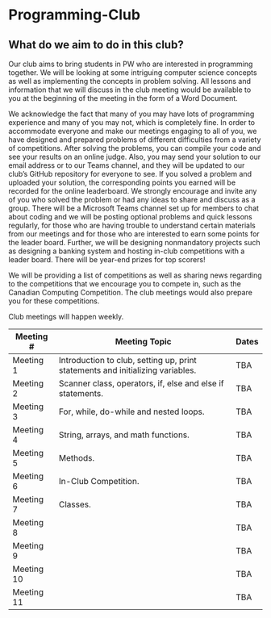 # Programming-Club

## What do we aim to do in this club? 

Our club aims to bring students in PW who are interested in programming together. We will be looking at some intriguing computer science concepts as well as implementing the concepts in problem solving. All lessons and information that we will discuss in the club meeting would be available to you at the beginning of the meeting in the form of a Word Document.  

We acknowledge the fact that many of you may have lots of programming experience and many of you may not, which is completely fine. In order to accommodate everyone and make our meetings engaging to all of you, we have designed and prepared problems of different difficulties from a variety of competitions. After solving the problems, you can compile your code and see your results on an online judge. Also, you may send your solution to our email address or to our Teams channel, and they will be updated to our club’s GitHub repository for everyone to see. If you solved a problem and uploaded your solution, the corresponding points you earned will be recorded for the online leaderboard. We strongly encourage and invite any of you who solved the problem or had any ideas to share and discuss as a group. There will be a Microsoft Teams channel set up for members to chat about coding and we will be posting optional problems and quick lessons regularly, for those who are having trouble to understand certain materials from our meetings and for those who are interested to earn some points for the leader board. Further, we will be designing nonmandatory projects such as designing a banking system and hosting in-club competitions with a leader board. There will be year-end prizes for top scorers! 

We will be providing a list of competitions as well as sharing news regarding to the competitions that we encourage you to compete in, such as the Canadian Computing Competition. The club meetings would also prepare you for these competitions.   

Club meetings will happen weekly.


| Meeting #           | Meeting Topic                                    | Dates |
|---------------------|--------------------------------------------------|-------|
| Meeting 1           | Introduction to club, setting up, print statements and initializing variables.       | TBA   |
| Meeting 2 | Scanner class, operators, if, else and else if statements. | TBA   |
| Meeting 3           | For, while, do-while and nested loops.           | TBA   |
| Meeting 4 | String, arrays, and math functions.                                                 | TBA   |
| Meeting 5           | Methods.                                                 | TBA   |
| Meeting 6 | In-Club Competition.                                                 | TBA   |
| Meeting 7         |Classes.                                                  | TBA   |
| Meeting 8 |                                                  | TBA   |
| Meeting 9           |                                                  | TBA   |
| Meeting 10 |                                                  | TBA   |
| Meeting 11           |                                                  | TBA   |
